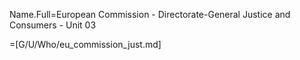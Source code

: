 Name.Full=European Commission - Directorate-General Justice and Consumers - Unit 03

=[G/U/Who/eu_commission_just.md]
